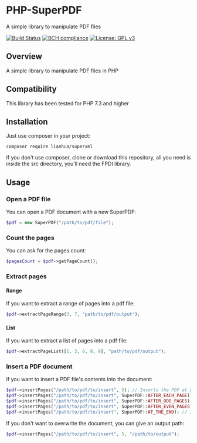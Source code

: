 # PHP-SuperPDF
A simple library to manipulate PDF files

[![Build Status](https://travis-ci.com/Nevermille/PHP-SuperPDF.svg?branch=master)](https://travis-ci.com/Nevermille/PHP-SuperPDF) [![BCH compliance](https://bettercodehub.com/edge/badge/Nevermille/PHP-SuperPDF?branch=master)](https://bettercodehub.com/) [![License: GPL v3](https://img.shields.io/badge/License-GPLv3-blue.svg)](https://www.gnu.org/licenses/gpl-3.0)

## Overview

A simple library to manipulate PDF files in PHP

## Compatibility

This library has been tested for PHP 7.3 and higher

## Installation

Just use composer in your project:

```
composer require lianhua/superxml
```

If you don't use composer, clone or download this repository, all you need is inside the src directory, you'll need the FPDI library.

## Usage
### Open a PDF file

You can open a PDF document with a new SuperPDF:

```php
$pdf = new SuperPDF("/path/to/pdf/file");
```

### Count the pages

You can ask for the pages count:

```php
$pagesCount = $pdf->getPageCount();
```

### Extract pages
#### Range

If you want to extract a range of pages into a pdf file:

```php
$pdf->extractPageRange(3, 7, "path/to/pdf/output");
```

#### List

If you want to extract a list of pages into a pdf file:

```php
$pdf->extractPageList([1, 3, 6, 8, 9], "path/to/pdf/output");
```

### Insert a PDF document

If you want to insert a PDF file's contents into the document:

```php
$pdf->insertPages("/path/to/pdf/to/insert", 5); // Inserts the PDF at page 5
$pdf->insertPages("/path/to/pdf/to/insert", SuperPDF::AFTER_EACH_PAGE); // Inserts the PDF after each page
$pdf->insertPages("/path/to/pdf/to/insert", SuperPDF::AFTER_ODD_PAGES); // Inserts the PDF after odd pages
$pdf->insertPages("/path/to/pdf/to/insert", SuperPDF::AFTER_EVEN_PAGES); // Inserts the PDF after even pages
$pdf->insertPages("/path/to/pdf/to/insert", SuperPDF::AT_THE_END); // Inserts the PDF after the last page
```

If you don't want to overwrite the document, you can give an output path:

```php
$pdf->insertPages("/path/to/pdf/to/insert", 5, "/path/to/output");
```
